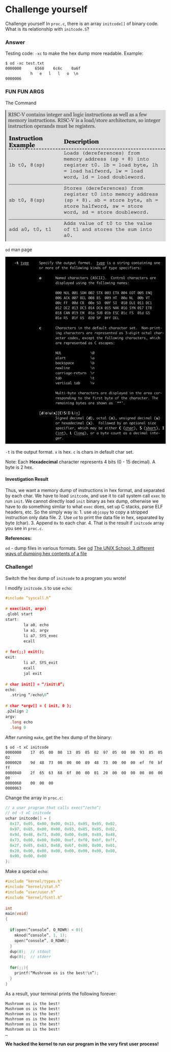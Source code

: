 # Challenge yourself

Challenge yourself In `proc.c`, there is an array `initcode[]` of binary code. What is its relationship with `initcode.S`?

### Answer

Testing code: `-xc` to make the hex dump more readable. Example:

```text
$ od -xc test.txt
0000000      6568    6c6c    0a6f
           h   e   l   l   o  \n
0000006
```

### FUN FUN ARGS

The Command

![](../.gitbook/assets/image%20%2839%29.png)

`od` man page

![](../.gitbook/assets/image%20%2841%29.png)

`-t` is the output format. `x` is hex. `c` is chars in default char set.

Note: Each **Hexadecimal** character represents 4 bits \(0 - 15 decimal\). A byte is 2 hex.

#### Investigation Result

Thus, we want a memory dump of instructions in hex format, and separated by each char. We have to load `initcode`, and use it to call system call `exec` to run `init`. We cannot directly load `init` binary as hex dump, otherwise we have to do something similar to what `exec` does, set up C stacks, parse ELF headers, etc. So the simply way is: 1. use `objcopy` to copy a stripped instruction only data file. 2. Use `od` to print the data file in hex, separated by byte \(char\). 3. Append `0x` to each char. 4. That is the result if `initcode` array you see in `proc.c`.

**References:**

`od` - dump files in various formats. See [od](https://pubs.opengroup.org/onlinepubs/9699919799/utilities/od.html) [The UNIX School: 3 different ways of dumping hex contents of a file](http://www.theunixschool.com/2011/06/3-different-ways-of-dumping-hex.html)

### Challenge!

Switch the hex dump of `initcode` to a program you wrote!

I modify `initcode.S` to use `echo`:

```c
#include “syscall.h”

# exec(init, argv)
.globl start
start:
        la a0, echo
        la a1, argv
        li a7, SYS_exec
        ecall

# for(;;) exit();
exit:
        li a7, SYS_exit
        ecall
        jal exit

# char init[] = “/init\0”;
echo:
  .string “/echo\0”

# char *argv[] = { init, 0 };
.p2align 2
argv:
  .long echo
  .long 0
```

After running `make`, get the hex dump of the binary:

```text
$ od -t xC initcode
0000000    17  05  00  00  13  05  05  02  97  05  00  00  93  85  05  02
0000020    9d  48  73  00  00  00  89  48  73  00  00  00  ef  f0  bf  ff
0000040    2f  65  63  68  6f  00  00  01  20  00  00  00  00  00  00  00
0000060    00  00  00
0000063
```

Change the array in `proc.c`:

```c
// a user program that calls exec(“/echo”)
// od -t xC initcode
uchar initcode[] = {
  0x17, 0x05, 0x00, 0x00, 0x13, 0x05, 0x05, 0x02,
  0x97, 0x05, 0x00, 0x00, 0x93, 0x85, 0x05, 0x02,
  0x9d, 0x48, 0x73, 0x00, 0x00, 0x00, 0x89, 0x48,
  0x73, 0x00, 0x00, 0x00, 0xef, 0xf0, 0xbf, 0xff,
  0x2f, 0x65, 0x63, 0x68, 0x6f, 0x00, 0x00, 0x01,
  0x20, 0x00, 0x00, 0x00, 0x00, 0x00, 0x00, 0x00,
  0x00, 0x00, 0x00
};
```

Make a special `echo`:

```c
#include “kernel/types.h"
#include “kernel/stat.h”
#include “user/user.h”
#include “kernel/fcntl.h”

int
main(void)
{

  if(open(“console”, O_RDWR) < 0){
    mknod(“console”, 1, 1);
    open(“console”, O_RDWR);
  }
  dup(0);  // stdout
  dup(0);  // stderr

  for(;;){
    printf(“Mushroom os is the best!\n”);
  }
}
```

As a result, your terminal prints the following forever:

```text
Mushroom os is the best!
Mushroom os is the best!
Mushroom os is the best!
Mushroom os is the best!
Mushroom os is the best!
Mushroom os is the best!
…
```

**We hacked the kernel to run our program in the very first user process!**

